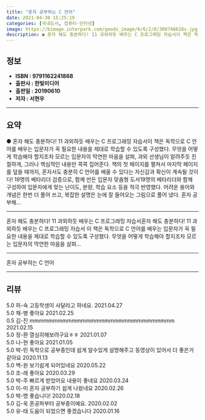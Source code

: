 ```yaml
---
title: "혼자 공부하는 C 언어"
date: 2021-04-30 15:25:19
categories: [국내도서, 컴퓨터-인터넷]
image: https://bimage.interpark.com/goods_image/6/6/2/8/308746628s.jpg
description: ● 혼자 해도 충분하다! 11 과외하듯 배우는 C 프로그래밍 자습서이 책은 독학으로 C 언어를 배우는 입문자가 꼭 필요한 내용을 제대로 학습할 수 있도록 구성했다. 무엇을 어떻게 학습해야 할지조차 모르는 입문자의 막연한 마음을 살펴, 과외 선생님이 알려주듯 친절하게, 그러나 핵심적인
---
```


## **정보**

- **ISBN : 9791162241868**
- **출판사 : 한빛미디어**
- **출판일 : 20190610**
- **저자 : 서현우**

------



## **요약**

●  혼자 해도 충분하다! 11 과외하듯 배우는 C 프로그래밍 자습서이 책은 독학으로 C 언어를 배우는 입문자가 꼭 필요한 내용을 제대로 학습할 수 있도록 구성했다. 무엇을 어떻게 학습해야 할지조차 모르는 입문자의 막연한 마음을 살펴, 과외 선생님이 알려주듯 친절하게, 그러나 핵심적인 내용만 콕콕 집어준다. 책의 첫 페이지를 펼쳐서 마지막 페이지를 덮을 때까지, 혼자서도 충분히 C 언어를 배울 수 있다는 자신감과 확신이 계속될 것이다! 19명의 베타리더 검증으로, 함께 만든 입문자 맞춤형 도서19명의 베타리더와 함께 구성하여 입문자에게 맞는 난이도, 분량, 학습 요소 등을 적극 반영했다. 어려운 용어와 개념은 한번 더 풀어 쓰고, 복잡한 설명은 눈에 잘 들어오는 그림으로 풀어 냈다. 혼자 공부해...

------

혼자 해도 충분하다!
11 과외하듯 배우는 C 프로그래밍 자습서혼자 해도 충분하다! 11 과외하듯 배우는 C 프로그래밍 자습서
이 책은 독학으로 C 언어를 배우는 입문자가 꼭 필요한 내용을 제대로 학습할 수 있도록 구성했다. 무엇을 어떻게 학습해야 할지조차 모르는 입문자의 막연한 마음을 살펴... 

------


혼자 공부하는 C 언어 

------


## **리뷰** 

5.0 허-숙 고등학생이 사달라고 하네요. 2021.04.27 <br/>5.0 채-병 좋아요 2021.02.25 <br/>0.5 김-진 mmmmmmmmmmmmmmmmmmmmmmmmmmmmmmm 2021.02.15 <br/>5.0 정-환 열심히해보려구요ㅎㅎ 2021.01.07 <br/>5.0 나-현 좋아요  2021.01.05 <br/>5.0 박-민 독학으로 공부중인데 쉽게 알수있게 설명해주고 동영상이 있어서 더 좋은거 같아요 2020.11.13 <br/>5.0 백-원 보기쉽게 되어있네요 2020.05.22 <br/>5.0 조-래 좋아요 2020.03.29 <br/>5.0 박-주 빠르게 받았어요
내용이 좋네요 2020.03.24 <br/>5.0 이-미 혼자 공부하기 쉽게 나왔네요 2020.02.26 <br/>5.0 박-명 좋습니다! 2020.02.18 <br/>5.0 김-욱 혼공파부터 공부중이예요.  2020.02.02 <br/>5.0 유-태 도움이 되었으면 좋겠습니다 2020.01.16 <br/>